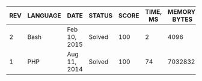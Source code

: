 | REV | LANGUAGE | DATE | STATUS | SCORE | TIME, MS | MEMORY, BYTES | IN RANKING | UNIQUE | RANKING POINTS |
|-----|----------|------|--------|-------|----------|---------------|------------|--------|----------------|
| 2 | Bash | Feb 10, 2015 | Solved | 100 | 2 | 4096 | yes | yes | 34.992 |
| 1 | PHP | Aug 11, 2014 | Solved | 100 | 74 | 7032832 | yes | yes | 29.000 |
